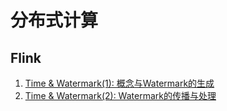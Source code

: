 # 分布式计算 <!-- {docsify-ignore-all} -->

## Flink

1. [Time & Watermark(1): 概念与Watermark的生成](/engineering/flink/time1.md)
2. [Time & Watermark(2): Watermark的传播与处理](/engineering/flink/time2.md)